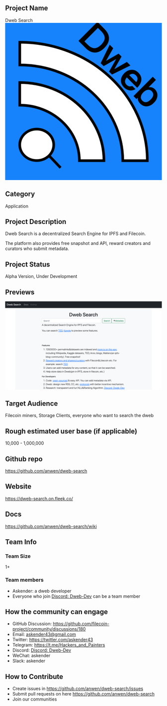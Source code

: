 ## Project Name
Dweb Search
![Dweb Search](https://raw.githubusercontent.com/anwen/dweb-search/main/docs/dweb-search-1.png)

## Category 
Application

## Project Description
Dweb Search is a decentralized Search Engine for IPFS and Filecoin.

The platform also provides free snapshot and API, reward creators and curators who submit metadata.


## Project Status
Alpha Version, Under Development

## Previews
![Homepage](https://raw.githubusercontent.com/anwen/dweb-search/main/docs/assets/preview-1.png)


## Target Audience
Filecoin miners, Storage Clients, everyone who want to search the dweb

## Rough estimated user base (if applicable)
10,000 - 1,000,000

## Github repo
https://github.com/anwen/dweb-search

## Website
https://dweb-search.on.fleek.co/

## Docs
https://github.com/anwen/dweb-search/wiki

## Team Info

### Team Size  
1+

### Team members  
- Askender: a dweb developer
- Everyone who join [Discord: Dweb-Dev](https://discord.gg/QaEwmJMDJ2) can be a team member

## How the community can engage
- GitHub Discussion: https://github.com/filecoin-project/community/discussions/180
- Email: askender43@gmail.com
- Twitter: <https://twitter.com/askender43>
- Telegram: <https://t.me/Hackers_and_Painters>
- Discord: [Discord: Dweb-Dev](https://discord.gg/QaEwmJMDJ2)
- WeChat: askender
- Slack: askender

## How to Contribute
- Create issues in https://github.com/anwen/dweb-search/issues
- Submit pull requests on here https://github.com/anwen/dweb-search
- Join our communities
